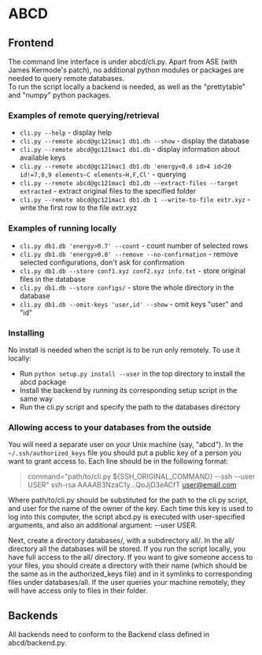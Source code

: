 # ABCD
## Frontend
The command line interface is under abcd/cli.py. Apart from ASE (with James Kermode's patch), no additional python modules or packages are needed to query remote databases.  
To run the script locally a backend is needed, as well as the "prettytable" and "numpy" python packages.

### Examples of remote querying/retrieval

- ```cli.py --help``` - display help
- ```cli.py --remote abcd@gc121mac1 db1.db --show```  - display the database
- ```cli.py --remote abcd@gc121mac1 db1.db``` - display information about available keys
- ```cli.py --remote abcd@gc121mac1 db1.db 'energy<0.6 id>4 id<20 id!=7,8,9 elements~C elements~H,F,Cl'``` - querying
- ```cli.py --remote abcd@gc121mac1 db1.db --extract-files --target extracted``` - extract original files to the specified folder
- ```cli.py --remote abcd@gc121mac1 db1.db 1 --write-to-file extr.xyz``` - write the first row to the file extr.xyz

### Examples of running locally

- ```cli.py db1.db 'energy>0.7' --count``` - count number of selected rows
- ```cli.py db1.db 'energy>0.8' --remove --no-confirmation``` - remove selected configurations, don\'t ask for confirmation
- ```cli.py db1.db --store conf1.xyz conf2.xyz info.txt``` - store original files in the database
- ```cli.py db1.db --store configs/``` - store the whole directory in the database
- ```cli.py db1.db --omit-keys 'user,id' --show``` - omit keys "user" and "id"

### Installing

No install is needed when the script is to be run only remotely. To use it locally:

- Run ```python setup.py install --user``` in the top directory to install the abcd package
- Install the backend by running its corresponding setup script in the same way
- Run the cli.py script and specify the path to the databases directory

### Allowing access to your databases from the outside
You will need a separate user on your Unix machine (say, "abcd"). In the ```~/.ssh/authorized_keys``` file you should put a public key of a person you want to grant access to. Each line should be in the following format:
>command="path/to/cli.py ${SSH\_ORIGINAL\_COMMAND} --ssh --user USER" ssh-rsa AAAAB3NzaC1y...QoJjD3eACfT user@email.com  

Where path/to/cli.py should be substituted for the path to the cli.py script, and user for the name of the owner of the key. Each time this key is used to log into this computer, the script abcd.py is executed with user-specified arguments, and also an additional argument: --user USER.

Next, create a directory databases/, with a subdirectory all/. In the all/ directory all the databases will be stored. If you run the script locally, you have full access to the all/ directory. If you want to give someone access to your files, you should create a directory with their name (which should be the same as in the authorized_keys file) and in it symlinks to corresponding files under databases/all. If the user queries your machine remotely, they will have access only to files in their folder.

## Backends

All backends need to conform to the Backend class defined in abcd/backend.py. 
